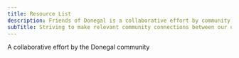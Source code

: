 ```yaml
---
title: Resource List
description: Friends of Donegal is a collaborative effort by community service providers, educators, businesses, churches, individuals, and non-profit. Striving to make relevant community connections between our unique needs and the resources to meet those needs. agencies.
subTitle: Striving to make relevant community connections between our unique needs and the resources to meet those needs.
---
```

A collaborative effort by the Donegal community
